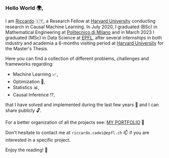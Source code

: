 ### Hello World :earth_africa:,
I am [Riccardo](https://www.riccardocadei.com/) :it:, a Research Fellow at [Harvard University](https://www.harvard.edu/) conducting research in Causal Machine Learning. In July 2020, I graduated (BSc) in Mathematical Engineering at [Politecnico di Milano](https://www.mate.polimi.it/im/) and in March 2023 I graduated (MSc) in Data Science at [EPFL](https://www.epfl.ch/education/master/programs/data-science/), after several internships in both industry and academia a 6-months visiting period at [Harvard University](https://www.harvard.edu/) for the Master's Thesis.

Here you can find a collection of different problems, challenges and frameworks regarding:
- Machine Learning :chart_with_upwards_trend:, 
- Optimization :dart:,
- Statistics :bar_chart:,
- Causal Inference :interrobang:,

that I have solved and implemented during the last few years :calendar: and I can share publicly :unlock:.

For a better organization of all the projects see: [MY PORTFOLIO](https://www.riccardocadei.com/projects/) :file_folder:

Don't hesitate to contact me at `riccardo.cadei@epfl.ch` :mailbox: if you are interested in a specific project. 


Enjoy the reading! :book:
